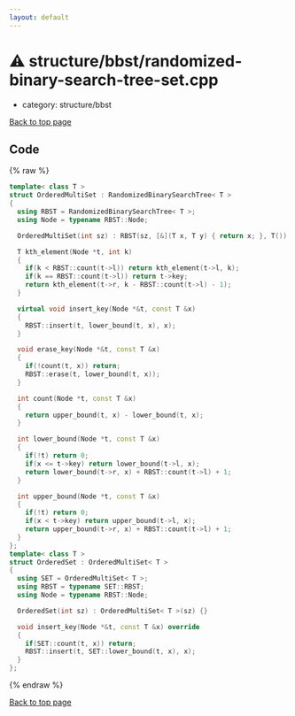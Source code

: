 ```yaml
---
layout: default
---
```


<!-- mathjax config similar to math.stackexchange -->
<script type="text/javascript" async
  src="https://cdnjs.cloudflare.com/ajax/libs/mathjax/2.7.5/MathJax.js?config=TeX-MML-AM_CHTML">
</script>
<script type="text/x-mathjax-config">
  MathJax.Hub.Config({
    TeX: { equationNumbers: { autoNumber: "AMS" }},
    tex2jax: {
      inlineMath: [ ['$','$'] ],
      processEscapes: true
    },
    "HTML-CSS": { matchFontHeight: false },
    displayAlign: "left",
    displayIndent: "2em"
  });
</script>

<script type="text/javascript" src="https://cdnjs.cloudflare.com/ajax/libs/jquery/3.4.1/jquery.min.js"></script>
<script src="https://cdn.jsdelivr.net/npm/jquery-balloon-js@1.1.2/jquery.balloon.min.js" integrity="sha256-ZEYs9VrgAeNuPvs15E39OsyOJaIkXEEt10fzxJ20+2I=" crossorigin="anonymous"></script>
<script type="text/javascript" src="../../../assets/js/copy-button.js"></script>
<link rel="stylesheet" href="../../../assets/css/copy-button.css" />


# :warning: structure/bbst/randomized-binary-search-tree-set.cpp
* category: structure/bbst


[Back to top page](../../../index.html)



## Code
{% raw %}
```cpp
template< class T >
struct OrderedMultiSet : RandomizedBinarySearchTree< T >
{
  using RBST = RandomizedBinarySearchTree< T >;
  using Node = typename RBST::Node;

  OrderedMultiSet(int sz) : RBST(sz, [&](T x, T y) { return x; }, T()) {}

  T kth_element(Node *t, int k)
  {
    if(k < RBST::count(t->l)) return kth_element(t->l, k);
    if(k == RBST::count(t->l)) return t->key;
    return kth_element(t->r, k - RBST::count(t->l) - 1);
  }

  virtual void insert_key(Node *&t, const T &x)
  {
    RBST::insert(t, lower_bound(t, x), x);
  }

  void erase_key(Node *&t, const T &x)
  {
    if(!count(t, x)) return;
    RBST::erase(t, lower_bound(t, x));
  }

  int count(Node *t, const T &x)
  {
    return upper_bound(t, x) - lower_bound(t, x);
  }

  int lower_bound(Node *t, const T &x)
  {
    if(!t) return 0;
    if(x <= t->key) return lower_bound(t->l, x);
    return lower_bound(t->r, x) + RBST::count(t->l) + 1;
  }

  int upper_bound(Node *t, const T &x)
  {
    if(!t) return 0;
    if(x < t->key) return upper_bound(t->l, x);
    return upper_bound(t->r, x) + RBST::count(t->l) + 1;
  }
};
template< class T >
struct OrderedSet : OrderedMultiSet< T >
{
  using SET = OrderedMultiSet< T >;
  using RBST = typename SET::RBST;
  using Node = typename RBST::Node;

  OrderedSet(int sz) : OrderedMultiSet< T >(sz) {}

  void insert_key(Node *&t, const T &x) override
  {
    if(SET::count(t, x)) return;
    RBST::insert(t, SET::lower_bound(t, x), x);
  }
};

```
{% endraw %}

[Back to top page](../../../index.html)

